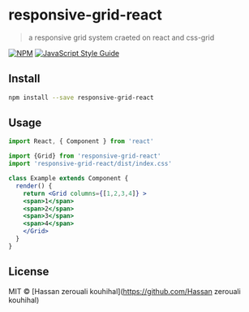 # responsive-grid-react

> a responsive grid system craeted on react and css-grid

[![NPM](https://img.shields.io/npm/v/responsive-grid-react.svg)](https://www.npmjs.com/package/responsive-grid-react) [![JavaScript Style Guide](https://img.shields.io/badge/code_style-standard-brightgreen.svg)](https://standardjs.com)

## Install

```bash
npm install --save responsive-grid-react
```

## Usage

```jsx
import React, { Component } from 'react'

import {Grid} from 'responsive-grid-react'
import 'responsive-grid-react/dist/index.css'

class Example extends Component {
  render() {
    return <Grid columns={[1,2,3,4]} >
    <span>1</span>
    <span>2</span>
    <span>3</span>
    <span>4</span>
    </Grid>
  }
}
```

## License

MIT © [Hassan zerouali kouhihal](https://github.com/Hassan zerouali kouhihal)
